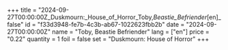 +++
title = "2024-09-27T00:00:00Z_Duskmourn:_House_of_Horror_Toby,_Beastie_Befriender_[en]_false"
id = "f33d3948-fe7b-4c3b-ab67-1022623fbb2b"
date = "2024-09-27T00:00:00Z"
name = "Toby, Beastie Befriender"
lang = ["en"]
price = "0.22"
quantity = 1
foil = false
set = "Duskmourn: House of Horror"
+++
